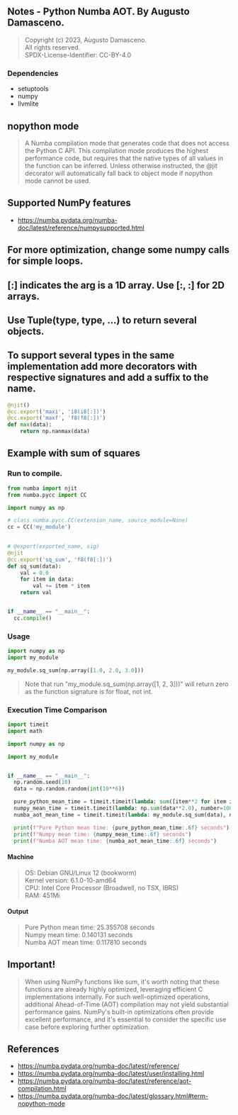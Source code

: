 ## Notes - Python Numba AOT. By Augusto Damasceno.
> Copyright (c) 2023, Augusto Damasceno.  
> All rights reserved.  
> SPDX-License-Identifier: CC-BY-4.0  

### Dependencies
* setuptools
* numpy
* llvmlite

## nopython mode
> A Numba compilation mode that generates code that does not access the Python C API. 
> This compilation mode produces the highest performance code, 
> but requires that the native types of all values in the function can be inferred. 
> Unless otherwise instructed, the @jit decorator will automatically fall back to object mode 
> if nopython mode cannot be used.

## Supported NumPy features  
* https://numba.pydata.org/numba-doc/latest/reference/numpysupported.html  

## For more optimization, change some numpy calls for simple loops.  

## [:] indicates the arg is a 1D array. Use [:, :] for 2D arrays.  

## Use Tuple(type, type, ...) to return several objects.  

## To support several types in the same implementation add more decorators with respective signatures and add a suffix to the name.  
```python
@njit()
@cc.export('maxi', 'i8(i8[:])')
@cc.export('maxf', 'f8(f8[:])')
def max(data):
    return np.nanmax(data)
```

## Example with sum of squares  
### Run to compile.  
```python
from numba import njit
from numba.pycc import CC

import numpy as np

# class numba.pycc.CC(extension_name, source_module=None)
cc = CC('my_module')

 
# @export(exported_name, sig)
@njit
@cc.export('sq_sum', 'f8(f8[:])')
def sq_sum(data):
    val = 0.0
    for item in data:
        val += item * item
    return val


if __name__ == "__main__":
  cc.compile()
```

### Usage
```python
import numpy as np
import my_module

my_module.sq_sum(np.array([1.0, 2.0, 3.0]))
```
>  Note that run "my_module.sq_sum(np.array([1, 2, 3]))" will return zero as the function signature is for float, not int.

### Execution Time Comparison  
```python
import timeit
import math

import numpy as np

import my_module


if __name__ == "__main__":
  np.random.seed(10)
  data = np.random.random(int(10**6))

  pure_python_mean_time = timeit.timeit(lambda: sum([item**2 for item in data]), number=100) 
  numpy_mean_time = timeit.timeit(lambda: np.sum(data**2.0), number=100)
  numba_aot_mean_time = timeit.timeit(lambda: my_module.sq_sum(data), number=100)

  print(f"Pure Python mean time: {pure_python_mean_time:.6f} seconds") 
  print(f"Numpy mean time: {numpy_mean_time:.6f} seconds")
  print(f"Numba AOT mean time: {numba_aot_mean_time:.6f} seconds")
```
#### Machine
> OS: Debian GNU/Linux 12 (bookworm)  
> Kernel version: 6.1.0-10-amd64  
> CPU: Intel Core Processor (Broadwell, no TSX, IBRS)  
> RAM: 451Mi  
#### Output
> Pure Python mean time: 25.355708 seconds  
> Numpy mean time: 0.140131 seconds  
> Numba AOT mean time: 0.117810 seconds  

## Important!
> When using NumPy functions like sum, it's worth noting that these functions are already highly optimized, 
> leveraging efficient C implementations internally. 
> For such well-optimized operations, additional Ahead-of-Time (AOT) compilation may not yield substantial 
> performance gains. NumPy's built-in optimizations often provide excellent performance, 
> and it's essential to consider the specific use case before exploring further optimization.

## References  
* https://numba.pydata.org/numba-doc/latest/reference/  
* https://numba.pydata.org/numba-doc/latest/user/installing.html
* https://numba.pydata.org/numba-doc/latest/reference/aot-compilation.html
* https://numba.pydata.org/numba-doc/latest/glossary.html#term-nopython-mode